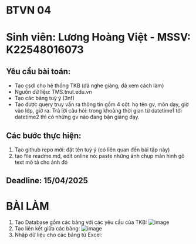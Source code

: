 # BTVN 04 
# Sinh viên: Lương Hoàng Việt - MSSV: K22548016073
## Yêu cầu bài toán:
 - Tạo csdl cho hệ thống TKB (đã nghe giảng, đã xem cách làm)
 - Nguồn dữ liệu: TMS.tnut.edu.vn
 - Tạo các bảng tuỳ ý (3nf)
 - Tạo được query truy vấn ra thông tin gồm 4 cột: họ tên gv, môn dạy, giờ vào lớp, giờ ra.
   Trả lời câu hỏi: trong khoảng thời gian từ datetime1 tới datetime2 thì có những gv nào đang bận giảng dạy.

## Các bước thực hiện:
1. Tạo github repo mới: đặt tên tuỳ ý (có liên quan đến bài tập này)
2. tạo file readme.md, edit online nó:
   paste những ảnh chụp màn hình
   gõ text mô tả cho ảnh đó
## Deadline: 15/04/2025
# BÀI LÀM
1. Tạo Database gồm các bảng với các yêu cầu của TKB: ![image](https://github.com/user-attachments/assets/98d338c2-4ee6-4226-a955-5b34faff894e)
2. Tạo liên kết giữa các bảng: ![image](https://github.com/user-attachments/assets/ba4b6b89-cffc-4cb9-8464-f136038c078b)
3. Nhập dữ liệu cho các bảng từ Excel:







